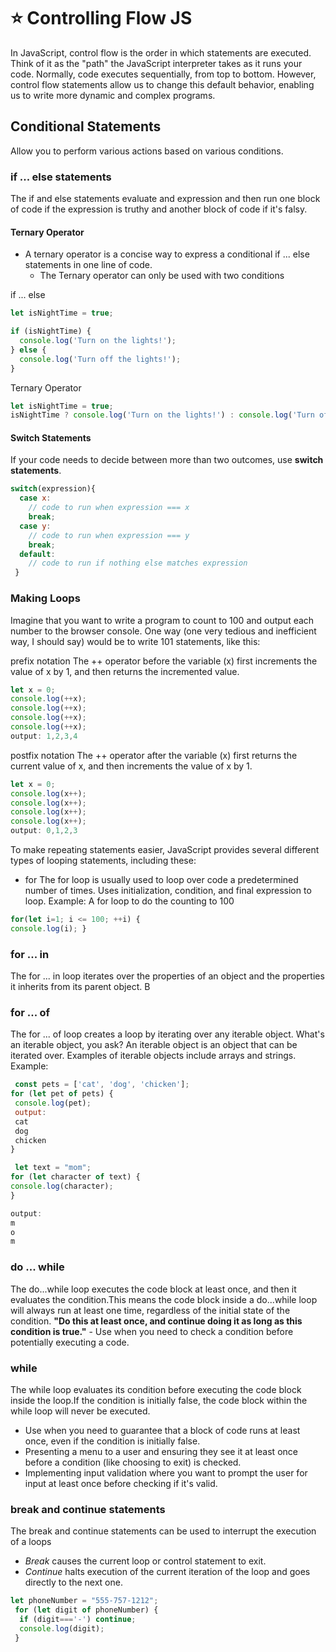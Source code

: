 # ⭐ Controlling Flow JS
In JavaScript, control flow is the order in which statements are executed.  Think of it as the "path" the JavaScript interpreter takes as it runs your code.  Normally, code executes sequentially, from top to bottom. However, control flow statements allow us to change this default behavior, enabling us to write more dynamic and complex programs.

## Conditional Statements
Allow you to perform various actions based on various 
conditions. 

### if ... else statements 
The if and else statements evaluate and expression and then run one block of code if the expression is truthy and another block of code if it's falsy. 

#### Ternary Operator
- A ternary operator is a concise way to express a conditional if ... else statements in one line of code.
    - The Ternary operator can only be used with two conditions

if ... else 

```javascript
let isNightTime = true;

if (isNightTime) {
  console.log('Turn on the lights!');
} else {
  console.log('Turn off the lights!');
}
```

  Ternary Operator 

```javascript
let isNightTime = true;
isNightTime ? console.log('Turn on the lights!') : console.log('Turn off the lights!');
```

#### Switch Statements
If your code needs to decide between more than two outcomes, use **switch statements**.

```javascript
switch(expression){
  case x:
    // code to run when expression === x
    break;
  case y:
    // code to run when expression === y
    break;
  default:
    // code to run if nothing else matches expression
 }
 ```


 ### Making Loops 

 Imagine that you want to write a program to count to 100 and output each number 
to the browser console. One way (one very tedious and inefficient way, I should 
say) would be to write 101 statements, like this:

prefix notation
The ++ operator before the variable (x) first increments the value of x by 1, and then returns the incremented value.
 ```javascript
 let x = 0;
 console.log(++x);
 console.log(++x);
 console.log(++x);
 console.log(++x);
 output: 1,2,3,4
 ```
 postfix notation
   The ++ operator after the variable (x) first returns the current value of x, and then increments the value of x by 1.
  ```javascript
 let x = 0;
 console.log(x++);
 console.log(x++);
 console.log(x++);
 console.log(x++);
 output: 0,1,2,3
 ```

  To make repeating statements easier, JavaScript provides several different types of looping statements, including these:

  - for
  The for loop is usually used to loop over code a predetermined number of times. 
  Uses initialization, condition, and final expression to loop. 
  Example: A for loop to do the counting to 100
  ```javascript 
  for(let i=1; i <= 100; ++i) {
  console.log(i); }
  ```
### for ... in 
  The for ... in loop iterates over the properties of an object and the properties it 
inherits from its parent object. B
### for ... of 
  The for ... of loop creates a loop by iterating over any iterable object. What's an iterable object, you ask? An iterable object is an object that can be iterated over. 
  Examples of iterable objects include arrays and strings.
  Example:

 ```javascript 
  const pets = ['cat', 'dog', 'chicken'];
 for (let pet of pets) {
  console.log(pet);
  output: 
  cat 
  dog 
  chicken
 }
  ```

  ```javascript
   let text = "mom";
 for (let character of text) {
  console.log(character);
 }

output:
m 
o 
m 

  ```
### do ... while 

The do...while loop executes the code block at least once, and then it evaluates the condition.This means the code block inside a do...while loop will always run at least one time, regardless of the initial state of the condition.
**"Do this at least once, and continue doing it as long as this condition is true."**
    - Use when you need to check a condition before potentially executing a code. 
### while

The while loop evaluates its condition before executing the code block inside the loop.If the condition is initially false, the code block within the while loop will never be executed.
  - Use when you need to guarantee that a block of code runs at least once, even if the condition is initially false. 
  - Presenting a menu to a user and ensuring they see it at least once before a condition (like choosing to exit) is checked.
  - Implementing input validation where you want to prompt the user for input at least once before checking if it's valid.

### break and continue statements 
The break and continue statements can be used to interrupt the execution of a loops 

- *Break* causes the current loop or control statement to exit. 
- *Continue* halts execution of the current iteration of the loop and goes directly to the next one. 
``` javascript
let phoneNumber = "555-757-1212";
 for (let digit of phoneNumber) {
  if (digit==='-') continue;
  console.log(digit);
 }
```